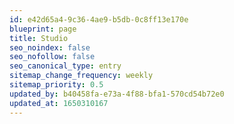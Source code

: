 ```yaml
---
id: e42d65a4-9c36-4ae9-b5db-0c8ff13e170e
blueprint: page
title: Studio
seo_noindex: false
seo_nofollow: false
seo_canonical_type: entry
sitemap_change_frequency: weekly
sitemap_priority: 0.5
updated_by: b40458fa-e73a-4f88-bfa1-570cd54b72e0
updated_at: 1650310167
---
```

